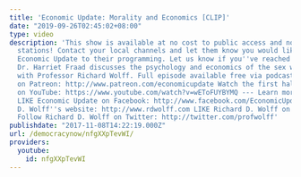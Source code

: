 ```yaml
---
title: 'Economic Update: Morality and Economics [CLIP]'
date: "2019-09-26T02:45:02+08:00"
type: video
description: 'This show is available at no cost to public access and non-profit community
  stations! Contact your local channels and let them know you would like them to add
  Economic Update to their programming. Let us know if you''ve reached out: info(a)democracyatwork.info
  Dr. Harriet Fraad discusses the psychology and economics of the sex work industry
  with Professor Richard Wolff. Full episode available free via podcast or as a video
  on Patreon: http://www.patreon.com/economicupdate Watch the first half of this episode
  on YouTube: https://www.youtube.com/watch?v=wEToFUYBYMQ --- Learn more: http://www.democracyatwork.info/economicupdate
  LIKE Economic Update on Facebook: http://www.facebook.com/EconomicUpdate Richard
  D. Wolff''s website: http://www.rdwolff.com LIKE Richard D. Wolff on Facebook: http://www.facebook.com/RichardDWolff
  Follow Richard D. Wolff on Twitter: http://twitter.com/profwolff'
publishdate: "2017-11-08T14:22:19.000Z"
url: /democracynow/nfgXXpTevWI/
providers:
  youtube:
    id: nfgXXpTevWI
---
```

